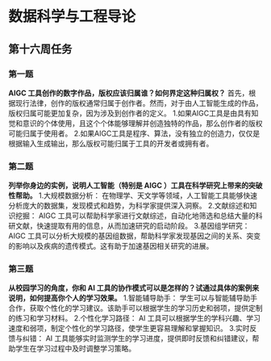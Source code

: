 # 数据科学与工程导论
## 第十六周任务
### 第一题
**AIGC 工具创作的数字作品，版权应该归属谁？如何界定这种归属权？**
首先，根据现行法律，创作的版权通常归属于创作者。然而，对于由人工智能生成的作品，版权归属可能更加复杂，因为涉及到创作者的定义。
1.如果AIGC工具是由具有知觉和意识的个体使用，且这个个体能够理解并创造独特的作品，那么创作者的版权可能归属于使用者。
2.如果AIGC工具是程序、算法，没有独立的创造力，仅仅是根据输入生成输出，那么版权可能归属于工具的开发者或拥有者。
### 第二题
**列举你身边的实例，说明人工智能（特别是 AIGC ）工具在科学研究上带来的突破性帮助。**
1.大规模数据分析： 在物理学、天文学等领域，人工智能工具能够快速分析庞大的数据集，发现模式和趋势，为科学家提供深入洞察。
2.文献综述和知识挖掘： AIGC 工具可以帮助科学家进行文献综述，自动化地筛选和总结大量的科研文献，快速提取有用的信息，从而加速研究的启动阶段。
3.基因组学研究： AIGC 工具可以分析大规模的基因组数据，帮助科学家发现基因之间的关系、突变的影响以及疾病的遗传模式。这有助于加速基因相关研究的进展。
### 第三题
**从校园学习的角度，你和 AI 工具的协作模式可以是怎样的？试通过具体的案例来说明，如何提高你个人的学习效果。**
1.智能辅导助手： 学生可以与智能辅导助手合作，获取个性化的学习建议。该助手可以根据学生的学习历史和弱项，提供定制的练习和学习材料。
2.个性化学习路径： AI 工具可以根据学生的学科兴趣、学习速度和弱项，制定个性化的学习路径，使学生更容易理解和掌握知识。
3.实时反馈与纠错： AI 工具能够实时监测学生的学习进度，提供即时反馈和纠错建议，帮助学生在学习过程中及时调整学习策略。